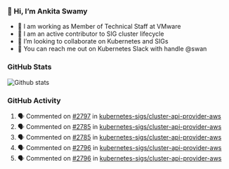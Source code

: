 ### 👋 Hi, I’m Ankita Swamy 

- 💼 I am working as Member of Technical Staff at VMware
- 👀 I am an active contributor to SIG cluster lifecycle 
- 💞️ I’m looking to collaborate on Kubernetes and SIGs
- 💬 You can reach me out on Kubernetes Slack with handle @swan

### GitHub Stats
![Github stats](https://github-readme-stats.vercel.app/api?username=Ankitasw&count_private=true&show_icons=true&theme=tokyonight)

### GitHub Activity 
<!--START_SECTION:activity-->
1. 🗣 Commented on [#2797](https://github.com/kubernetes-sigs/cluster-api-provider-aws/issues/2797) in [kubernetes-sigs/cluster-api-provider-aws](https://github.com/kubernetes-sigs/cluster-api-provider-aws)
2. 🗣 Commented on [#2785](https://github.com/kubernetes-sigs/cluster-api-provider-aws/issues/2785) in [kubernetes-sigs/cluster-api-provider-aws](https://github.com/kubernetes-sigs/cluster-api-provider-aws)
3. 🗣 Commented on [#2785](https://github.com/kubernetes-sigs/cluster-api-provider-aws/issues/2785) in [kubernetes-sigs/cluster-api-provider-aws](https://github.com/kubernetes-sigs/cluster-api-provider-aws)
4. 🗣 Commented on [#2796](https://github.com/kubernetes-sigs/cluster-api-provider-aws/issues/2796) in [kubernetes-sigs/cluster-api-provider-aws](https://github.com/kubernetes-sigs/cluster-api-provider-aws)
5. 🗣 Commented on [#2796](https://github.com/kubernetes-sigs/cluster-api-provider-aws/issues/2796) in [kubernetes-sigs/cluster-api-provider-aws](https://github.com/kubernetes-sigs/cluster-api-provider-aws)
<!--END_SECTION:activity-->
